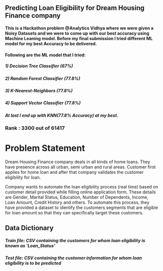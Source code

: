 ## Predicting Loan Eligibility for Dream Housing Finance company
#### This is a Hackathon problem @Analytics Vidhya where we were given a Noisy Datasets and we were to come up with our best accuracy using Machine Leaning model. Before my final submission I tried different ML model for my best Accuracy to be delivered.
#### Following are the ML model that I tried:
##### 1) Decision Tree Classifier (67%)
##### 2) Random Forest Classifier (77.8%)
##### 3) K-Nearest-Neighbors (77.8%)
##### 4) Support Vector Classifier (77.8%)
##### At last I end up with KNN(77.8% Accuracy) at my best.
### Rank : 3300 out of 61417

# Problem Statement #
Dream Housing Finance company deals in all kinds of home loans. They have presence across all urban, semi urban and rural areas. Customer first applies for home loan and after that company validates the customer eligibility for loan.

Company wants to automate the loan eligibility process (real time) based on customer detail provided while filling online application form. These details are Gender, Marital Status, Education, Number of Dependents, Income, Loan Amount, Credit History and others. To automate this process, they have provided a dataset to identify the customers segments that are eligible for loan amount so that they can specifically target these customers. 
## Data Dictionary
<h5>Train file: CSV containing the customers for whom loan eligibility is known as 'Loan_Status'</h5>
<h5>Test file: CSV containing the customer information for whom loan eligibility is to be predicted</h5>


